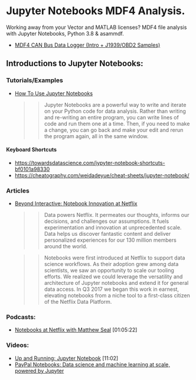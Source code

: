 # Jupyter Notebooks MDF4 Analysis.

Working away from your Vector and MATLAB licenses? MDF4 file analysis with Jupyter Notebooks, Python 3.8 & asammdf.

- [MDF4 CAN Bus Data Logger (Intro + J1939/OBD2 Samples)](https://www.csselectronics.com/screen/page/mdf4-measurement-data-format/language/en)

## Introductions to Jupyter Notebooks:

### Tutorials/Examples

- [How To Use Jupyter Notebooks](https://www.codecademy.com/articles/how-to-use-jupyter-notebooks)

  >> Jupyter Notebooks are a powerful way to write and iterate on your Python code for data analysis. Rather than writing and re-writing an entire program, you can write lines of code and run them one at a time. Then, if you need to make a change, you can go back and make your edit and rerun the program again, all in the same window.
  
#### Keyboard Shortcuts

- https://towardsdatascience.com/jypyter-notebook-shortcuts-bf0101a98330
- https://cheatography.com/weidadeyue/cheat-sheets/jupyter-notebook/


### Articles

- [Beyond Interactive: Notebook Innovation at Netflix](https://towardsdatascience.com/polynote-the-new-jupyter-c7696a321b09)

  >> Data powers Netflix. It permeates our thoughts, informs our decisions, and challenges our assumptions. It fuels experimentation and innovation at unprecedented scale. Data helps us discover fantastic content and deliver personalized experiences for our 130 million members around the world.

  >> Notebooks were first introduced at Netflix to support data science workflows. As their adoption grew among data scientists, we saw an opportunity to scale our tooling efforts. We realized we could leverage the versatility and architecture of Jupyter notebooks and extend it for general data access. In Q3 2017 we began this work in earnest, elevating notebooks from a niche tool to a first-class citizen of the Netflix Data Platform.

### Podcasts:

- [Notebooks at Netflix with Matthew Seal](https://softwareengineeringdaily.com/2019/01/15/notebooks-at-netflix-with-matthew-seal/) [01:05:22]

### Videos:

- [Up and Running: Jupyter Notebook](https://youtu.be/oJ6z02N0Te0) [11:02]
- [PayPal Notebooks: Data science and machine learning at scale, powered by Jupyter](https://youtu.be/KVGrACWVUgE)
